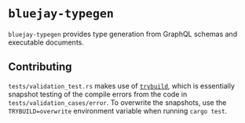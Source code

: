 # `bluejay-typegen`

`bluejay-typegen` provides type generation from GraphQL schemas and executable documents.

## Contributing

`tests/validation_test.rs` makes use of [`trybuild`](https://github.com/dtolnay/trybuild), which is essentially snapshot testing of the compile errors from the code in `tests/validation_cases/error`. To overwrite the snapshots, use the `TRYBUILD=overwrite` environment variable when running `cargo test`.

